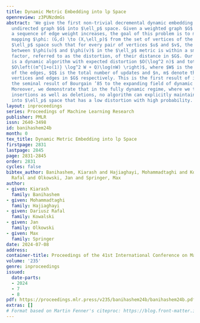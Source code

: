 ```yaml
---
title: Dynamic Metric Embedding into lp Space
openreview: z3PUNzdmGs
abstract: 'We give the first non-trivial decremental dynamic embedding of a weighted,
  undirected graph $G$ into $\ell_p$ space. Given a weighted graph $G$ undergoing
  a sequence of edge weight increases, the goal of this problem is to maintain a (randomized)
  mapping $\phi: (G,d) \to (X,\ell_p)$ from the set of vertices of the graph to the
  $\ell_p$ space such that for every pair of vertices $u$ and $v$, the expected distance
  between $\phi(u)$ and $\phi(v)$ in the $\ell_p$ metric is within a small multiplicative
  factor, referred to as the distortion, of their distance in $G$. Our main result
  is a dynamic algorithm with expected distortion $O(\log^2 n)$ and total update time
  $O\left((m^{1+o(1)} \log^2 W + Q)\log(nW) \right)$, where $W$ is the maximum weight
  of the edges, $Q$ is the total number of updates and $n, m$ denote the number of
  vertices and edges in $G$ respectively. This is the first result of its kind, extending
  the seminal result of Bourgain ’85 to the expanding field of dynamic algorithms.
  Moreover, we demonstrate that in the fully dynamic regime, where we tolerate edge
  insertions as well as deletions, no algorithm can explicitly maintain an embedding
  into $\ell_p$ space that has a low distortion with high probability.'
layout: inproceedings
series: Proceedings of Machine Learning Research
publisher: PMLR
issn: 2640-3498
id: banihashem24b
month: 0
tex_title: Dynamic Metric Embedding into lp Space
firstpage: 2831
lastpage: 2845
page: 2831-2845
order: 2831
cycles: false
bibtex_author: Banihashem, Kiarash and Hajiaghayi, Mohammadtaghi and Kowalski, Dariusz
  Rafal and Olkowski, Jan and Springer, Max
author:
- given: Kiarash
  family: Banihashem
- given: Mohammadtaghi
  family: Hajiaghayi
- given: Dariusz Rafal
  family: Kowalski
- given: Jan
  family: Olkowski
- given: Max
  family: Springer
date: 2024-07-08
address:
container-title: Proceedings of the 41st International Conference on Machine Learning
volume: '235'
genre: inproceedings
issued:
  date-parts:
  - 2024
  - 7
  - 8
pdf: https://proceedings.mlr.press/v235/banihashem24b/banihashem24b.pdf
extras: []
# Format based on Martin Fenner's citeproc: https://blog.front-matter.io/posts/citeproc-yaml-for-bibliographies/
---
```

